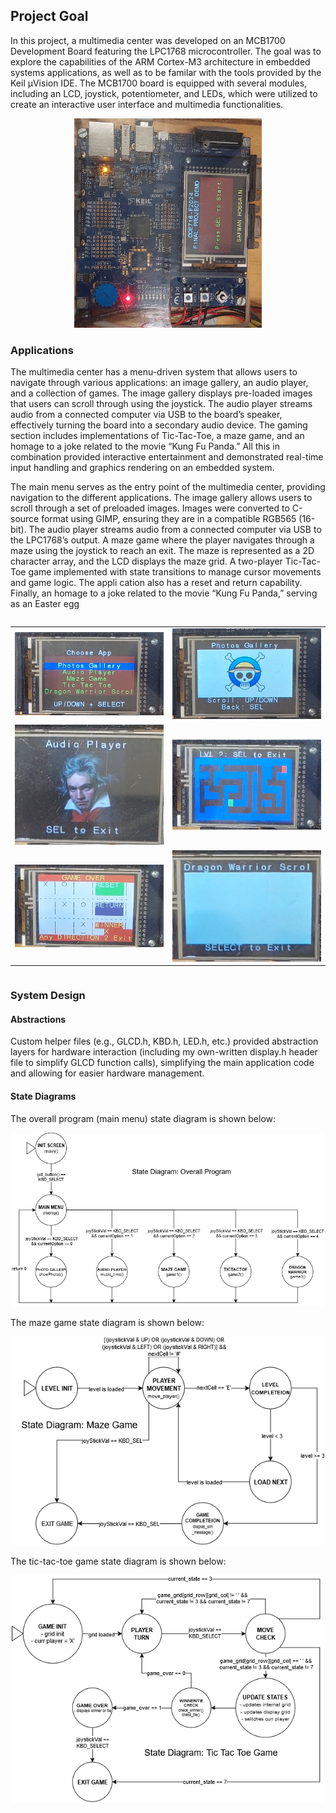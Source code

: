 ## Project Goal
In this project, a multimedia center was developed on an MCB1700 Development Board featuring the LPC1768 microcontroller. The goal was to explore the capabilities of the ARM Cortex-M3 architecture in embedded systems applications, as well as to be familar with the tools provided by the Keil µVision IDE. The MCB1700 board is equipped with several modules, including an LCD, joystick, potentiometer, and LEDs, which were utilized to create an interactive user interface and multimedia functionalities.

<div style="text-align: center;">
    <img src = "README_images/board_init.png" alt="MCB1700 Devboard" width="300">
</div>

### Applications
The multimedia center has a menu-driven system that allows users to navigate through various applications: an image gallery, an audio player, and a collection of games. The image gallery displays pre-loaded images that users can scroll through using the joystick. The audio player streams audio from a connected computer via USB to the board’s speaker, effectively turning the board into a secondary audio device. The gaming section includes implementations of Tic-Tac-Toe, a maze game, and an homage to a joke related to the movie “Kung Fu Panda.” All this in combination provided interactive entertainment and demonstrated real-time input handling and graphics rendering on an embedded system.


The main menu serves as the entry point of the multimedia center, providing navigation to the different applications. The image gallery allows users to scroll through a set of preloaded images. Images were converted to C-source format using GIMP, ensuring they are in a compatible RGB565 (16-bit). The audio player streams audio from a connected computer via USB to the LPC1768’s output. A maze game where the player navigates through a maze using the joystick to reach an exit. The maze is represented as a 2D character array, and the LCD displays the maze grid. A two-player Tic-Tac-Toe game implemented with state transitions to manage cursor movements and game logic. The appli cation also has a reset and return capability. Finally, an homage to a joke related to the movie “Kung Fu Panda,” serving as an Easter egg

<div style="display: flex; justify-content: center">
    <table>
    <tr>
        <td><img src="README_images/main_menu_cursor_on_photoGallery.png" alt="Main Menu" width="300"/></td>
        <td><img src="README_images/photo_gallery_onePiece.png" alt="Photo Gallery - One Piece Logo" width="300"/></td>
    </tr>
    <tr>
        <td><img src="README_images/audio_player.png" alt="Audio Player program featuring Beethoven" width="300"/></td>
        <td><img src="README_images/maze_game_1.png" alt="Maze Game Level 2" width="300"/></td>
    </tr>
    <tr>
        <td><img src="README_images/tac_tac_toe_X_win.png" alt="Tic Tac Toe - Player X Wins" width="300"/></td>
        <td><img src="README_images/dragon_warrior_scroll.png" alt="Dragon Warriro Scroll (empty screen)" width="300"/></td>
    </tr>
    </table>
</div>

### System Design
#### Abstractions
Custom helper files (e.g., GLCD.h, KBD.h, LED.h, etc.) provided abstraction layers for hardware interaction (including my own-written display.h header file to simplify GLCD function calls), simplifying the main application code and allowing for easier hardware management.
#### State Diagrams
The overall program (main menu) state diagram is shown below:
<div style="text-align: center;">
    <img src = "README_images/coe718_project_program_state_machine.drawio.png" alt="Maze Game State Diagram" width="500">
</div>

The maze game state diagram is shown below:
<div style="text-align: center;">
    <img src = "README_images/coe718_maze_state_machine.drawio.png" alt="Maze Game State Diagram" width="500">
</div>

The tic-tac-toe game state diagram is shown below:
<div style="text-align: center;">
    <img src = "README_images/coe718_project_tictactoe_state_machine.drawio.png" alt="Maze Game State Diagram" width="500">
</div>
